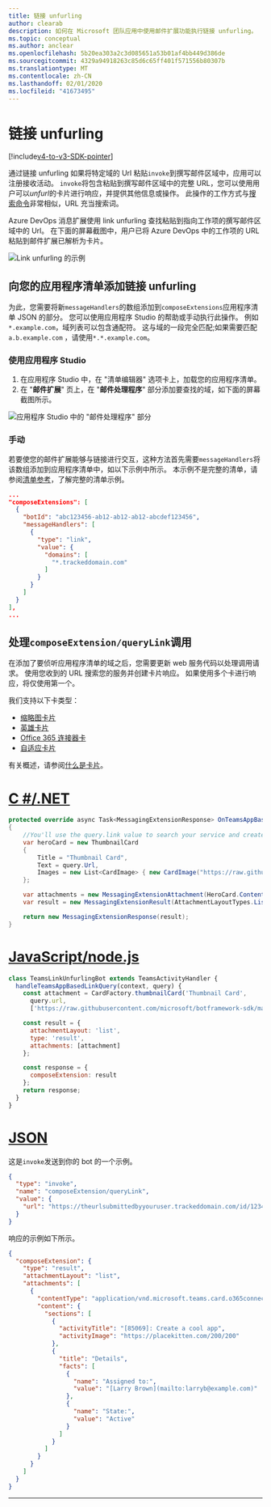 ```yaml
---
title: 链接 unfurling
author: clearab
description: 如何在 Microsoft 团队应用中使用邮件扩展功能执行链接 unfurling。
ms.topic: conceptual
ms.author: anclear
ms.openlocfilehash: 5b20ea303a2c3d085651a53b01af4bb449d386de
ms.sourcegitcommit: 4329a94918263c85d6c65ff401f571556b80307b
ms.translationtype: MT
ms.contentlocale: zh-CN
ms.lasthandoff: 02/01/2020
ms.locfileid: "41673495"
---
```

# <a name="link-unfurling"></a>链接 unfurling

[!include[v4-to-v3-SDK-pointer](~/includes/v4-to-v3-pointer-me.md)]

通过链接 unfurling 如果将特定域的 Url 粘贴`invoke`到撰写邮件区域中，应用可以注册接收活动。 `invoke`将包含粘贴到撰写邮件区域中的完整 URL，您可以使用用户可以*unfurl*的卡片进行响应，并提供其他信息或操作。 此操作的工作方式与[搜索命令](~/messaging-extensions/how-to/search-commands/define-search-command.md)非常相似，URL 充当搜索词。

Azure DevOps 消息扩展使用 link unfurling 查找粘贴到指向工作项的撰写邮件区域中的 Url。 在下面的屏幕截图中，用户已将 Azure DevOps 中的工作项的 URL 粘贴到邮件扩展已解析为卡片。

![Link unfurling 的示例](~/assets/images/compose-extensions/messagingextensions_linkunfurling.png)

## <a name="add-link-unfurling-to-your-app-manifest"></a>向您的应用程序清单添加链接 unfurling

为此，您需要将新`messageHandlers`的数组添加到`composeExtensions`应用程序清单 JSON 的部分。 您可以使用应用程序 Studio 的帮助或手动执行此操作。 例如`*.example.com`，域列表可以包含通配符。 这与域的一段完全匹配;如果需要匹配`a.b.example.com` ，请使用`*.*.example.com`。

### <a name="using-app-studio"></a>使用应用程序 Studio

1. 在应用程序 Studio 中，在 "清单编辑器" 选项卡上，加载您的应用程序清单。
1. 在 "**邮件扩展**" 页上，在 "**邮件处理程序**" 部分添加要查找的域，如下面的屏幕截图所示。

![应用程序 Studio 中的 "邮件处理程序" 部分](~/assets/images/link-unfurling.png)

### <a name="manually"></a>手动

若要使您的邮件扩展能够与链接进行交互，这种方法首先需要`messageHandlers`将该数组添加到应用程序清单中，如以下示例中所示。 本示例不是完整的清单，请参阅[清单参考](~/resources/schema/manifest-schema.md)，了解完整的清单示例。

```json
...
"composeExtensions": [
  {
    "botId": "abc123456-ab12-ab12-ab12-abcdef123456",
    "messageHandlers": [
      {
        "type": "link",
        "value": {
          "domains": [
            "*.trackeddomain.com"
          ]
        }
      }
    ]
  }
],
...
```

## <a name="handle-the-composeextensionquerylink-invoke"></a>处理`composeExtension/queryLink`调用

在添加了要侦听应用程序清单的域之后，您需要更新 web 服务代码以处理调用请求。 使用您收到的 URL 搜索您的服务并创建卡片响应。 如果使用多个卡进行响应，将仅使用第一个。

我们支持以下卡类型：

* [缩略图卡片](~/task-modules-and-cards/cards/cards-reference.md#thumbnail-card)
* [英雄卡片](~/task-modules-and-cards/cards/cards-reference.md#hero-card)
* [Office 365 连接器卡](~/task-modules-and-cards/cards/cards-reference.md#office-365-connector-card)
* [自适应卡片](~/task-modules-and-cards/cards/cards-reference.md#adaptive-card)

有关概述，请参阅[什么是卡片](~/task-modules-and-cards/what-are-cards.md)。

# <a name="cnettabdotnet"></a>[C #/.NET](#tab/dotnet)

```csharp
protected override async Task<MessagingExtensionResponse> OnTeamsAppBasedLinkQueryAsync(ITurnContext<IInvokeActivity> turnContext, AppBasedLinkQuery query, CancellationToken cancellationToken)
{
    //You'll use the query.link value to search your service and create a card response
    var heroCard = new ThumbnailCard
    {
        Title = "Thumbnail Card",
        Text = query.Url,
        Images = new List<CardImage> { new CardImage("https://raw.githubusercontent.com/microsoft/botframework-sdk/master/icon.png") },
    };

    var attachments = new MessagingExtensionAttachment(HeroCard.ContentType, null, heroCard);
    var result = new MessagingExtensionResult(AttachmentLayoutTypes.List, "result", new[] { attachments }, null, "test unfurl");

    return new MessagingExtensionResponse(result);
}
```

# <a name="javascriptnodejstabjavascript"></a>[JavaScript/node.js](#tab/javascript)

```javascript
class TeamsLinkUnfurlingBot extends TeamsActivityHandler {
  handleTeamsAppBasedLinkQuery(context, query) {
    const attachment = CardFactory.thumbnailCard('Thumbnail Card',
      query.url,
      ['https://raw.githubusercontent.com/microsoft/botframework-sdk/master/icon.png']);

    const result = {
      attachmentLayout: 'list',
      type: 'result',
      attachments: [attachment]
    };

    const response = {
      composeExtension: result
    };
    return response;
  }
}
```

# <a name="jsontabjson"></a>[JSON](#tab/json)

这是`invoke`发送到你的 bot 的一个示例。

```json
{
  "type": "invoke",
  "name": "composeExtension/queryLink",
  "value": {
    "url": "https://theurlsubmittedbyyouruser.trackeddomain.com/id/1234"
  }
}
```

响应的示例如下所示。

```json
{
  "composeExtension": {
    "type": "result",
    "attachmentLayout": "list",
    "attachments": [
      {
        "contentType": "application/vnd.microsoft.teams.card.o365connector",
        "content": {
          "sections": [
            {
              "activityTitle": "[85069]: Create a cool app",
              "activityImage": "https://placekitten.com/200/200"
            },
            {
              "title": "Details",
              "facts": [
                {
                  "name": "Assigned to:",
                  "value": "[Larry Brown](mailto:larryb@example.com)"
                },
                {
                  "name": "State:",
                  "value": "Active"
                }
              ]
            }
          ]
        }
      }
    ]
  }
}
```

* * *
